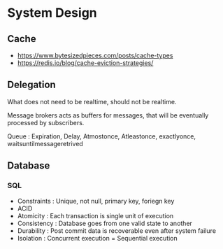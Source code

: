 # System Design

## Cache

* https://www.bytesizedpieces.com/posts/cache-types
* https://redis.io/blog/cache-eviction-strategies/

## Delegation

What does not need to be realtime, should not be realtime.

Message brokers acts as buffers for messages, that will be eventually processed by subscribers.

Queue : Expiration, Delay, Atmostonce, Atleastonce, exactlyonce, waitsuntilmessageretrived

## Database

### SQL
* Constraints : Unique, not null, primary key, foriegn key
* ACID
* Atomicity : Each transaction is single unit of execution
* Consistency : Database goes from one valid state to another
* Durability : Post commit data is recoverable even after system failure
* Isolation : Concurrent execution = Sequential execution
